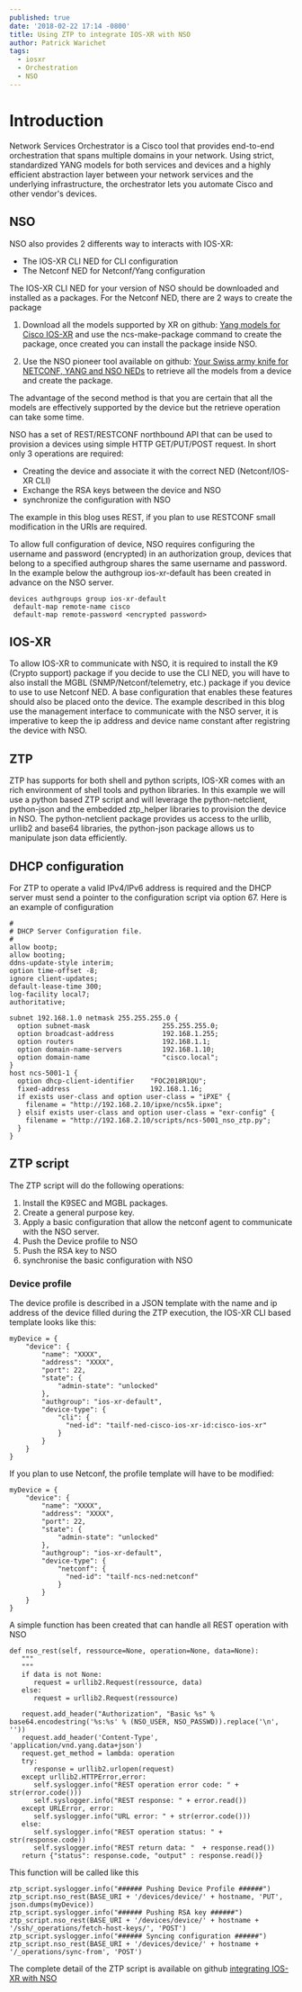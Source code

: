 ```yaml
---
published: true
date: '2018-02-22 17:14 -0800'
title: Using ZTP to integrate IOS-XR with NSO
author: Patrick Warichet
tags:
  - iosxr
  - Orchestration
  - NSO
---
```

# Introduction
Network Services Orchestrator is a Cisco tool that provides end-to-end orchestration that spans multiple domains in your network. Using strict, standardized YANG models for both services and devices and a highly efficient abstraction layer between your network services and the underlying infrastructure, the orchestrator lets you automate Cisco and other vendor's devices.

## NSO
NSO also provides 2 differents way to interacts with IOS-XR:

* The IOS-XR CLI NED for CLI configuration
* The Netconf NED for Netconf/Yang configuration

The IOS-XR CLI NED for your version of NSO should be downloaded and installed as a packages.
For the Netconf NED, there are 2 ways to create the package

1. Download all the models supported by XR on github: [Yang models for Cisco IOS-XR](https://github.com/YangModels/yang/tree/master/vendor/cisco/xr) and use the ncs-make-package command to create the package, once created you can install the package inside NSO.

2. Use the NSO pioneer tool available on github: [Your Swiss army knife for NETCONF, YANG and NSO NEDs](https://github.com/NSO-developer/pioneer) to retrieve all the models from a device and create the package.

The advantage of the second method is that you are certain that all the models are effectively supported by the device but the retrieve operation can take some time.

NSO has a set of REST/RESTCONF northbound API that can be used to provision a devices using simple HTTP GET/PUT/POST request. In short only 3 operations are required:

* Creating the device and associate it with the correct NED (Netconf/IOS-XR CLI)
* Exchange the RSA keys between the device and NSO
* synchronize the configuration with NSO

The example in this blog uses REST, if you plan to use RESTCONF small modification in the URIs are required.

To allow full configuration of device, NSO requires configuring the username and password (encrypted) in an authorization group, devices that belong to a specified authgroup shares the same username and password. In the example below the authgroup ios-xr-default has been created in advance on the NSO server.

```
devices authgroups group ios-xr-default
 default-map remote-name cisco
 default-map remote-password <encrypted password>

```
## IOS-XR
To allow IOS-XR to communicate with NSO, it is required to install the K9 (Crypto support) package if you decide to use the CLI NED, you will have to also install the MGBL (SNMP/Netconf/telemetry, etc.) package if you device to use to use Netconf NED. A base configuration that enables these features should also be placed onto the device. The example described in this blog use the management interface to communicate with the NSO server, it is imperative to keep the ip address and device name constant after registring the device with NSO.
## ZTP
ZTP has supports for both shell and python scripts, IOS-XR comes with an rich environment of shell tools and python libraries. In this example we will use a python based ZTP script and will leverage the python-netclient, python-json and the embedded ztp_helper libraries to provision the device in NSO.
The python-netclient package provides us access to the urllib, urllib2 and base64 libraries, the python-json package allows us to manipulate json data efficiently.
## DHCP configuration
For ZTP to operate a valid IPv4/IPv6 address is required and the DHCP server must send a pointer to the configuration script via option 67. Here is an example of configuration

```
#
# DHCP Server Configuration file.
#
allow bootp;
allow booting;
ddns-update-style interim;
option time-offset -8;
ignore client-updates;
default-lease-time 300;
log-facility local7;
authoritative;

subnet 192.168.1.0 netmask 255.255.255.0 {
  option subnet-mask                  255.255.255.0;
  option broadcast-address            192.168.1.255;
  option routers                      192.168.1.1;
  option domain-name-servers          192.168.1.10;
  option domain-name                  "cisco.local";
}
host ncs-5001-1 {
  option dhcp-client-identifier    "FOC2018R1QU";
  fixed-address                    192.168.1.16;
  if exists user-class and option user-class = "iPXE" {
    filename = "http://192.168.2.10/ipxe/ncs5k.ipxe";
  } elsif exists user-class and option user-class = "exr-config" {
    filename = "http://192.168.2.10/scripts/ncs-5001_nso_ztp.py";
  }
}
```
## ZTP script
The ZTP script will do the following operations:

1. Install the K9SEC and MGBL packages.
2. Create a general purpose key.
3. Apply a basic configuration that allow the netconf agent to communicate with the NSO server.
4. Push the Device profile to NSO
5. Push the RSA key to NSO
6. synchronise the basic configuration with NSO
### Device profile
The device profile is described in a JSON template with the name and ip address of the device filled during the ZTP execution, the IOS-XR CLI based template looks like this:

```
myDevice = {
    "device": {
        "name": "XXXX",
        "address": "XXXX",
        "port": 22,
        "state": {
            "admin-state": "unlocked"
        },
        "authgroup": "ios-xr-default",
        "device-type": {
            "cli": {
              "ned-id": "tailf-ned-cisco-ios-xr-id:cisco-ios-xr"
            }
        }
    }
}
```

If you plan to use Netconf, the profile template will have to be modified:

```
myDevice = {
    "device": {
        "name": "XXXX",
        "address": "XXXX",
        "port": 22,
        "state": {
            "admin-state": "unlocked"
        },
        "authgroup": "ios-xr-default",
        "device-type": {
            "netconf": {
              "ned-id": "tailf-ncs-ned:netconf"
            }
        }
    }
}
```

A simple function has been created that can handle all REST operation with NSO

```
def nso_rest(self, ressource=None, operation=None, data=None):
   """
   """
   if data is not None:
      request = urllib2.Request(ressource, data)
   else:
      request = urllib2.Request(ressource)
          
   request.add_header("Authorization", "Basic %s" % base64.encodestring('%s:%s' % (NSO_USER, NSO_PASSWD)).replace('\n', ''))
   request.add_header('Content-Type', 'application/vnd.yang.data+json')
   request.get_method = lambda: operation
   try:
      response = urllib2.urlopen(request)
   except urllib2.HTTPError,error:
      self.syslogger.info("REST operation error code: " + str(error.code()))
      self.syslogger.info("REST response: " + error.read())
   except URLError, error:
      self.syslogger.info("URL error: " + str(error.code()))
   else:
      self.syslogger.info("REST operation status: " + str(response.code))
      self.syslogger.info("REST return data: "  + response.read())
   return {"status": response.code, "output" : response.read()}

```

This function will be called like this

```
ztp_script.syslogger.info("###### Pushing Device Profile ######")
ztp_script.nso_rest(BASE_URI + '/devices/device/' + hostname, 'PUT', json.dumps(myDevice))
ztp_script.syslogger.info("###### Pushing RSA key ######")
ztp_script.nso_rest(BASE_URI + '/devices/device/' + hostname + '/ssh/_operations/fetch-host-keys/', 'POST')
ztp_script.syslogger.info("###### Syncing configuration ######")
ztp_script.nso_rest(BASE_URI + '/devices/device/' + hostname + '/_operations/sync-from', 'POST')
```

The complete detail of the ZTP script is available on github [integrating IOS-XR with NSO](https://github.com/pwariche/ios-xr-ztp-nso.git)